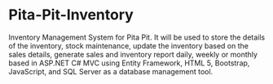# Pita-Pit-Inventory
Inventory Management System for Pita Pit. It will be used to store the details of the inventory, stock maintenance, update the inventory based on the sales details, generate sales and inventory report daily, weekly or monthly based in ASP.NET C# MVC using Entity Framework, HTML 5, Bootstrap, JavaScript, and SQL Server as a database management tool.
